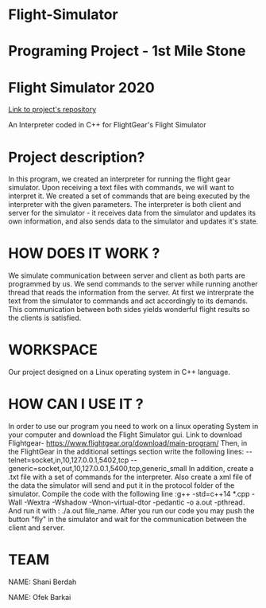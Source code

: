 # Flight-Simulator

# Programing Project - 1st Mile Stone
# Flight Simulator 2020

[Link to project's repository](https://github.com/ofekbr/Flight-Simulator)

An Interpreter coded in C++ for FlightGear's Flight Simulator

# Project description?
In this program, we created an interpreter for running the flight gear simulator. Upon receiving a text files with commands, we will want to interpret it. We created a set of commands that are being executed by the interpreter with the given parameters. The interpreter is both client and server for the simulator - it receives data from the simulator and updates its own information, and also sends data to the simulator and updates it's state.

# HOW DOES IT WORK ?
We simulate communication between server and client as both parts are programmed by us.
We send commands to the server while running another thread that reads the information from the server.
At first we intrerprate the text from the simulator to commands and act accordingly to its demands.
This communication between both sides yields wonderful flight results so the clients is satisfied.

# WORKSPACE
Our project designed on a Linux operating system in C++ language.

# HOW CAN I USE IT ?
In order to use our program you need to work on a linux operating System in your computer and download the
Flight Simulator gui.
Link to download Flightgear-
https://www.flightgear.org/download/main-program/
Then, in the FlightGear in the additional settings section write the following lines:
--telnet=socket,in,10,127.0.0.1,5402,tcp
--generic=socket,out,10,127.0.0.1,5400,tcp,generic_small
In addition, create a .txt file with a set of commands for the interpreter. Also create a xml file of the data the simulator will send and put it in the protocol folder of the simulator.
Compile the code with the following line :g++ -std=c++14 *.cpp -Wall -Wextra -Wshadow -Wnon-virtual-dtor -pedantic -o a.out -pthread. And run it with : ./a.out file_name.
After you run our code you may push the button "fly" in the simulator and wait for the communication between
the client and server.


# TEAM
NAME: Shani Berdah

NAME: Ofek Barkai
